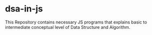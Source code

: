# dsa-in-js
This Repository contains necessary JS programs that explains basic to intermediate conceptual level of Data Structure and Algorithm.
